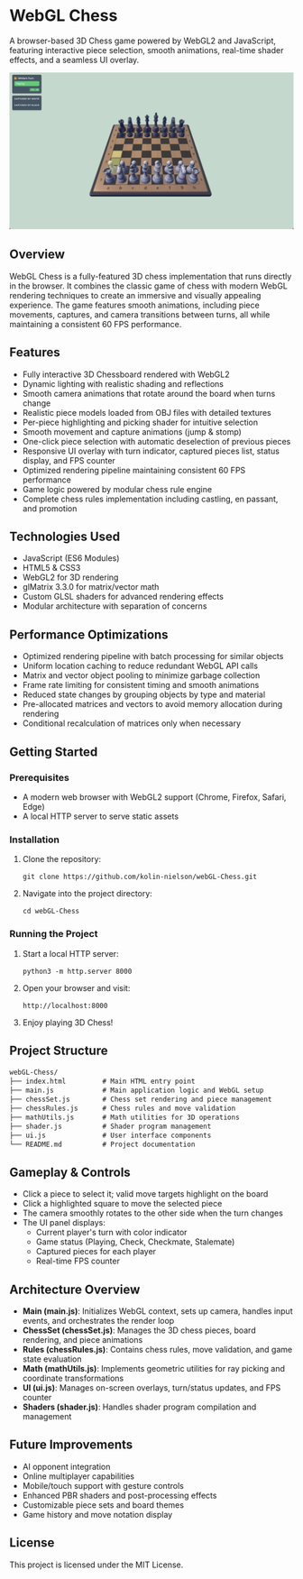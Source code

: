 # WebGL Chess

A browser-based 3D Chess game powered by WebGL2 and JavaScript, featuring interactive piece selection, smooth animations, real-time shader effects, and a seamless UI overlay.

![WebGL Chess Game Screenshot](screenshots/1.png)

## Overview

WebGL Chess is a fully-featured 3D chess implementation that runs directly in the browser. It combines the classic game of chess with modern WebGL rendering techniques to create an immersive and visually appealing experience. The game features smooth animations, including piece movements, captures, and camera transitions between turns, all while maintaining a consistent 60 FPS performance.

## Features

- Fully interactive 3D Chessboard rendered with WebGL2
- Dynamic lighting with realistic shading and reflections
- Smooth camera animations that rotate around the board when turns change
- Realistic piece models loaded from OBJ files with detailed textures
- Per-piece highlighting and picking shader for intuitive selection
- Smooth movement and capture animations (jump & stomp)
- One-click piece selection with automatic deselection of previous pieces
- Responsive UI overlay with turn indicator, captured pieces list, status display, and FPS counter
- Optimized rendering pipeline maintaining consistent 60 FPS performance
- Game logic powered by modular chess rule engine
- Complete chess rules implementation including castling, en passant, and promotion

## Technologies Used

- JavaScript (ES6 Modules)
- HTML5 & CSS3
- WebGL2 for 3D rendering
- glMatrix 3.3.0 for matrix/vector math
- Custom GLSL shaders for advanced rendering effects
- Modular architecture with separation of concerns

## Performance Optimizations

- Optimized rendering pipeline with batch processing for similar objects
- Uniform location caching to reduce redundant WebGL API calls
- Matrix and vector object pooling to minimize garbage collection
- Frame rate limiting for consistent timing and smooth animations
- Reduced state changes by grouping objects by type and material
- Pre-allocated matrices and vectors to avoid memory allocation during rendering
- Conditional recalculation of matrices only when necessary

## Getting Started

### Prerequisites

- A modern web browser with WebGL2 support (Chrome, Firefox, Safari, Edge)
- A local HTTP server to serve static assets

### Installation

1. Clone the repository:
   ```
   git clone https://github.com/kolin-nielson/webGL-Chess.git
   ```
2. Navigate into the project directory:
   ```
   cd webGL-Chess
   ```

### Running the Project

1. Start a local HTTP server:
   ```
   python3 -m http.server 8000
   ```
2. Open your browser and visit:
   ```
   http://localhost:8000
   ```
3. Enjoy playing 3D Chess!

## Project Structure

```text
webGL-Chess/
├── index.html         # Main HTML entry point
├── main.js            # Main application logic and WebGL setup
├── chessSet.js        # Chess set rendering and piece management
├── chessRules.js      # Chess rules and move validation
├── mathUtils.js       # Math utilities for 3D operations
├── shader.js          # Shader program management
├── ui.js              # User interface components
└── README.md          # Project documentation
```

## Gameplay & Controls

- Click a piece to select it; valid move targets highlight on the board
- Click a highlighted square to move the selected piece
- The camera smoothly rotates to the other side when the turn changes
- The UI panel displays:
  - Current player's turn with color indicator
  - Game status (Playing, Check, Checkmate, Stalemate)
  - Captured pieces for each player
  - Real-time FPS counter

## Architecture Overview

- **Main (main.js)**: Initializes WebGL context, sets up camera, handles input events, and orchestrates the render loop
- **ChessSet (chessSet.js)**: Manages the 3D chess pieces, board rendering, and piece animations
- **Rules (chessRules.js)**: Contains chess rules, move validation, and game state evaluation
- **Math (mathUtils.js)**: Implements geometric utilities for ray picking and coordinate transformations
- **UI (ui.js)**: Manages on-screen overlays, turn/status updates, and FPS counter
- **Shaders (shader.js)**: Handles shader program compilation and management

## Future Improvements

- AI opponent integration
- Online multiplayer capabilities
- Mobile/touch support with gesture controls
- Enhanced PBR shaders and post-processing effects
- Customizable piece sets and board themes
- Game history and move notation display

## License

This project is licensed under the MIT License.
